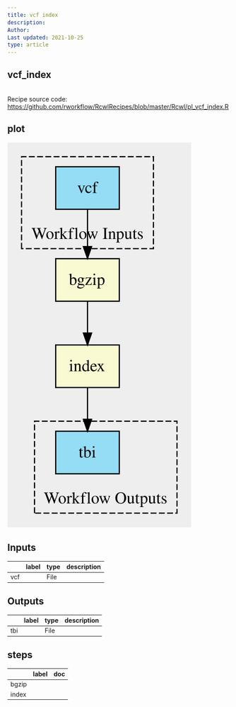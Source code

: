 ```yaml
---
title: vcf index
description: 
Author: 
Last updated: 2021-10-25
type: article
---
```

## vcf_index
<br>Recipe source code: <https://github.com/rworkflow/RcwlRecipes/blob/master/Rcwl/pl_vcf_index.R>
## plot
![## vcf_index](/plots/vcf_index.svg)
## Inputs
|    |label |type |description  |
|:---|:-----|:----|:------------|
|vcf |      |File |  |
## Outputs
|    |label        |type |description  |
|:---|:------------|:----|:------------|
|tbi |  |File |  |
## steps
|      |label        |doc          |
|:-----|:------------|:------------|
|bgzip |  |  |
|index |  |  |
